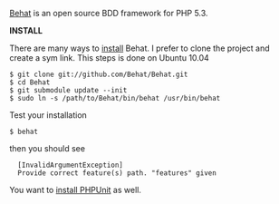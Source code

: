 [Behat](http://behat.org/) is an open source BDD framework for PHP 5.3.

__INSTALL__

There are many ways to [install](http://docs.behat.org/quick_intro.html#installation) Behat.
I prefer to clone the project and create a sym link.
This steps is done on Ubuntu 10.04

    $ git clone git://github.com/Behat/Behat.git
    $ cd Behat
    $ git submodule update --init
    $ sudo ln -s /path/to/Behat/bin/behat /usr/bin/behat

Test your installation

    $ behat

then you should see

      [InvalidArgumentException]
      Provide correct feature(s) path. "features" given
      
You want to [install PHPUnit](http://www.phpunit.de/manual/current/en/installation.html) as well.
